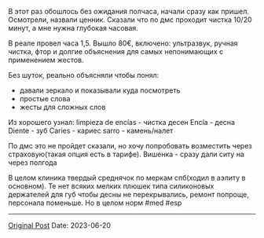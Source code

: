 В этот раз обошлось без ожидания полчаса, начали сразу как пришел. Осмотрели, назвали ценник. Сказали что по дмс проходит чистка 10/20 минут, а мне нужна глубокая часовая. 

В реале провел часа 1,5. Вышло  80€, включено: ультразвук, ручная чистка, фтор и долгие объяснения для самых непонимающих с применением жестов. 

Без шуток, реально объясняли чтобы понял:
- давали зеркало и показывали куда посмотреть
- простые слова
- жесты для сложных слов

Из хорошего узнал:
limpieza de encías - чистка десен
Encía - десна
Diente - зуб
Caries - кариес
sarro - камень/налет

По дмс это не пройдет сказали, но хочу попробовать возместить через страховую(такая опция есть в тарифе). Вишенка - сразу дали ситу на через полгода

В целом клиника твердый среднячок по меркам спб(ходил в аэлиту в основном). Те нет всяких мелких плюшек типа силиконовых держателей для губ чтобы десны не перекрывались, ремонт попроще, персонала поменьше. Но в целом норм
#med #esp

---
[Original Post](https://t.me/lev2tarragona/1311)
Date: 2023-06-20

